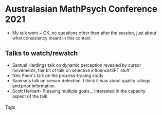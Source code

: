 # Australasian MathPsych Conference 2021

* My talk went \~ OK, no questions other than after the session, just about what consistency meant in this context.

## Talks to watch/rewatch

* Samuel Hardings talk on dynamic perception revealed by cursor movements, fair bit of talk on selective influence/SFT stuff
* Neo Poon's talk on the process-tracing study
* Saoirse's talk on censor detection, I think it was about quality ratings and prior information.
* Scott Herbert- Pursuing multiple goals... Interested in the capacity aspect of the talk.

###### Tags